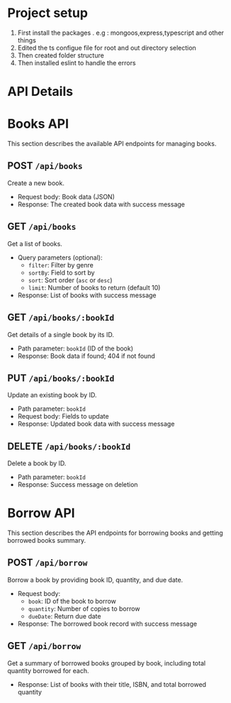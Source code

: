 # Project setup
1. First install the packages . e.g : mongoos,express,typescript and other things
2. Edited the ts configue file for root and out directory selection
3. Then created folder structure
4. Then installed eslint to handle the errors

# API Details
# Books API

This section describes the available API endpoints for managing books.


## POST `/api/books`

Create a new book.  
- Request body: Book data (JSON)  
- Response: The created book data with success message


## GET `/api/books`

Get a list of books.  
- Query parameters (optional):  
  - `filter`: Filter by genre  
  - `sortBy`: Field to sort by  
  - `sort`: Sort order (`asc` or `desc`)  
  - `limit`: Number of books to return (default 10)  
- Response: List of books with success message


## GET `/api/books/:bookId`

Get details of a single book by its ID.  
- Path parameter: `bookId` (ID of the book)  
- Response: Book data if found; 404 if not found


## PUT `/api/books/:bookId`

Update an existing book by ID.  
- Path parameter: `bookId`  
- Request body: Fields to update  
- Response: Updated book data with success message


## DELETE `/api/books/:bookId`

Delete a book by ID.  
- Path parameter: `bookId`  
- Response: Success message on deletion


# Borrow API

This section describes the API endpoints for borrowing books and getting borrowed books summary.

## POST `/api/borrow`

Borrow a book by providing book ID, quantity, and due date.  
- Request body:  
  - `book`: ID of the book to borrow  
  - `quantity`: Number of copies to borrow  
  - `dueDate`: Return due date  
- Response: The borrowed book record with success message


## GET `/api/borrow`

Get a summary of borrowed books grouped by book, including total quantity borrowed for each.  
- Response: List of books with their title, ISBN, and total borrowed quantity

